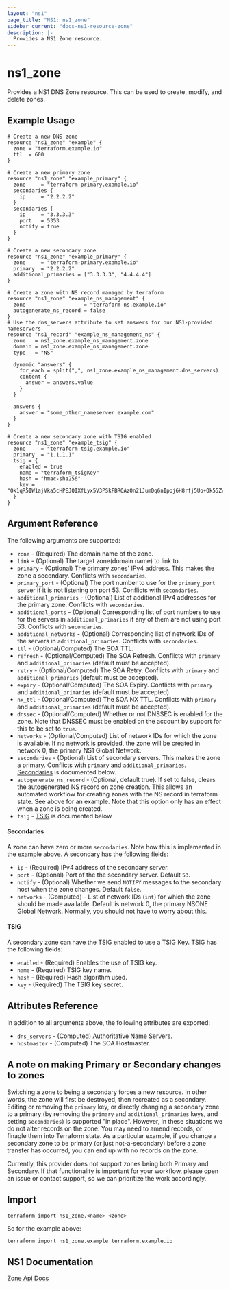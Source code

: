 ```yaml
---
layout: "ns1"
page_title: "NS1: ns1_zone"
sidebar_current: "docs-ns1-resource-zone"
description: |-
  Provides a NS1 Zone resource.
---
```


# ns1\_zone

Provides a NS1 DNS Zone resource. This can be used to create, modify, and delete zones.

## Example Usage

```hcl
# Create a new DNS zone
resource "ns1_zone" "example" {
  zone = "terraform.example.io"
  ttl  = 600
}

# Create a new primary zone
resource "ns1_zone" "example_primary" {
  zone     = "terraform-primary.example.io"
  secondaries {
    ip     = "2.2.2.2"
  }
  secondaries {
    ip     = "3.3.3.3"
    port   = 5353
    notify = true
  }
}

# Create a new secondary zone
resource "ns1_zone" "example_primary" {
  zone     = "terraform-primary.example.io"
  primary  = "2.2.2.2"
  additional_primaries = ["3.3.3.3", "4.4.4.4"]
}

# Create a zone with NS record managed by terraform
resource "ns1_zone" "example_ns_management" {
  zone                   = "terraform-ns.example.io"
  autogenerate_ns_record = false
}
# Use the dns_servers attribute to set answers for our NS1-provided nameservers
resource "ns1_record" "example_ns_management_ns" {
  zone   = ns1_zone.example_ns_management.zone
  domain = ns1_zone.example_ns_management.zone
  type   = "NS"

  dynamic "answers" {
    for_each = split(",", ns1_zone.example_ns_management.dns_servers)
    content {
      answer = answers.value
    }
  }

  answers {
    answer = "some_other_nameserver.example.com"
  }
}

# Create a new secondary zone with TSIG enabled
resource "ns1_zone" "example_tsig" {
  zone     = "terraform-tsig.example.io"
  primary  = "1.1.1.1"
  tsig = {
    enabled = true
    name = "terraform_tsigKey"
    hash = "hmac-sha256"
    key = "Ok1qR5IW1ajVka5cHPEJQIXfLyx5V3PSkFBROAzOn21JumDq6nIpoj6H8rfj5Uo+Ok55ZWQ0Wgrf302fDscHLA=="
  }
}
```

## Argument Reference

The following arguments are supported:

* `zone` - (Required) The domain name of the zone.
* `link` - (Optional) The target zone(domain name) to link to.
* `primary` - (Optional) The primary zones' IPv4 address. This makes the zone a
  secondary. Conflicts with `secondaries`.
* `primary_port` - (Optional) The port number to use for the `primary_port` server if it is not listening on port 53.
Conflicts with `secondaries`.
* `additional_primaries` - (Optional) List of additional IPv4 addresses for the primary zone.
Conflicts with `secondaries`.
* `additional_ports` - (Optional) Corresponding list of port numbers to use for
the servers in `additional_primaries` if any of them are not using port 53.
Conflicts with `secondaries`.
* `additional_networks` - (Optional) Corresponding list of network IDs of the servers in `additional_primaries`.
Conflicts with `secondaries`.
* `ttl` - (Optional/Computed) The SOA TTL.
* `refresh` - (Optional/Computed) The SOA Refresh. Conflicts with `primary` and
  `additional_primaries` (default must be accepted).
* `retry` - (Optional/Computed) The SOA Retry. Conflicts with `primary` and
  `additional_primaries` (default must be accepted).
* `expiry` - (Optional/Computed) The SOA Expiry. Conflicts with `primary` and
  `additional_primaries` (default must be accepted).
* `nx_ttl` - (Optional/Computed) The SOA NX TTL. Conflicts with `primary` and
  `additional_primaries` (default must be accepted).
* `dnssec` - (Optional/Computed) Whether or not DNSSEC is enabled for the zone.
  Note that DNSSEC must be enabled on the account by support for this to be set
  to `true`.
* `networks` - (Optional/Computed) List of network IDs for which the zone is
  available. If no network is provided, the zone will be created in network 0,
  the primary NS1 Global Network.
* `secondaries` - (Optional) List of secondary servers. This makes the zone a
  primary. Conflicts with `primary` and `additional_primaries`.
  [Secondaries](#secondaries-1) is documented below.
* `autogenerate_ns_record` - (Optional, default true). If set to false, clears
  the autogenerated NS record on zone creation. This allows an automated
  workflow for creating zones with the NS record in terraform state. See
  above for an example. Note that this option only has an effect when a zone is
  being created.
* `tsig` - [TSIG](#TSIG-2) is documented below

#### Secondaries

A zone can have zero or more `secondaries`. Note how this is implemented in the
example above. A secondary has the following fields:

* `ip` - (Required) IPv4 address of the secondary server.
* `port` - (Optional) Port of the the secondary server. Default `53`.
* `notify` - (Optional) Whether we send `NOTIFY` messages to the secondary host
  when the zone changes. Default `false`.
* `networks` - (Computed) - List of network IDs (`int`) for which the zone
  should be made available. Default is network 0, the primary NSONE Global
  Network. Normally, you should not have to worry about this.

#### TSIG

A secondary zone can have the TSIG enabled to use a TSIG Key. TSIG has the following fields:

* `enabled` - (Required) Enables the use of TSIG key.
* `name` - (Required) TSIG key name.
* `hash` - (Required) Hash algorithm used.
* `key` - (Required) The TSIG key secret.

## Attributes Reference

In addition to all arguments above, the following attributes are exported:

* `dns_servers` - (Computed) Authoritative Name Servers.
* `hostmaster` - (Computed) The SOA Hostmaster.

## A note on making Primary or Secondary changes to zones

Switching a zone to being a secondary forces a new resource. In other words,
the zone will first be destroyed, then recreated as a secondary.
Editing or removing the `primary` key, or directly changing a secondary zone to
a primary (by removing the `primary` and `additional_primaries` keys, and
setting `secondaries`) is supported "in place". However, in these situations we
do not alter records on the zone. You may need to amend records, or finagle
them into Terraform state. As a particular example, if you change a secondary
zone to be primary (or just not-a-secondary) before a zone transfer has
occurred, you can end up with no records on the zone.

Currently, this provider does not support zones being both Primary and
Secondary. If that functionality is important for your workflow, please open
an issue or contact support, so we can prioritize the work accordingly.

## Import

`terraform import ns1_zone.<name> <zone>`

So for the example above:

`terraform import ns1_zone.example terraform.example.io`

## NS1 Documentation

[Zone Api Docs](https://ns1.com/api#zones)
